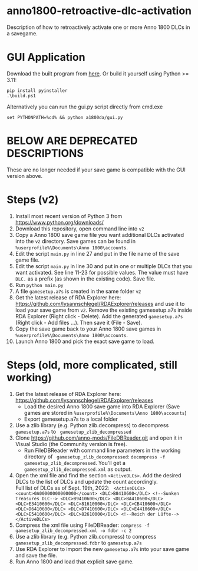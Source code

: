 # anno1800-retroactive-dlc-activation
Description of how to retroactively activate one or more Anno 1800 DLCs in a savegame.

# GUI Application
Download the built program from [here](https://drive.google.com/file/d/1-7hmaUzS1y1tF3Al8Xh1TBgb_QYHuaj6/view?usp=sharing). Or build it yourself using Python >= 3.11:
```
pip install pyinstaller
.\build.ps1
```
Alternatively you can run the gui.py script directly from cmd.exe
```
set PYTHONPATH=%cd% && python a1800da/gui.py
```

# BELOW ARE DEPRECATED DESCRIPTIONS
These are no longer needed if your save game is compatible with the GUI version above.
# Steps (v2)
1. Install most recent version of Python 3 from https://www.python.org/downloads/
2. Download this repository, open command line into `v2`
3. Copy a Anno 1800 save game file you want additional DLCs activated into the `v2` directory. Save games can be found in `%userprofile%\Documents\Anno 1800\accounts`.
4. Edit the script `main.py` in line 27 and put in the file name of the save game file.
5. Edit the script `main.py` in line 30 and put in one or multiple DLCs that you want activated. See line 11-23 for possible values. The value must have `DLC.` as a prefix (as shown in the existing code). Save file.
6. Run `python main.py`
7. A file `gamesetup.a7s` is created in the same folder `v2`
8. Get the latest release of RDA Explorer here: https://github.com/lysannschlegel/RDAExplorer/releases and use it to load your save game from `v2`. Remove the existing gamesetup.a7s inside RDA Explorer (Right click - Delete). Add the generated `gamesetup.a7s` (Right click - Add files ...). Then save it (File - Save).
9. Copy the save game back to your Anno 1800 save games in `%userprofile%\Documents\Anno 1800\accounts`.
10. Launch Anno 1800 and pick the exact save game to load.


# Steps (old, more complicated, still working)
1. Get the latest release of RDA Explorer here: https://github.com/lysannschlegel/RDAExplorer/releases
   - Load the desired Anno 1800 save game into RDA Explorer (Save games are stored in `%userprofile%\Documents\Anno 1800\accounts`)
   - Export gamesetup.a7s to a local folder
2. Use a zlib library (e.g. Python zlib.decompress) to decompress `gamesetup.a7s` to ` gamesetup_zlib_decompressed`
3. Clone https://github.com/anno-mods/FileDBReader.git and open it in Visual Studio (the Community version is free).
    - Run FileDBReader with command line parameters in the working directory of ` gamesetup_zlib_decompressed`: `decompress -f gamesetup_zlib_decompressed`. You'll get a `gamesetup_zlib_decompressed.xml` as output.
4. Open the xml file and find the section `<ActiveDLCs>`. Add the desired DLCs to the list of DLCs and update the count accordingly.    
    Full list of DLCs as of Sept. 19th, 2022: ``` <ActiveDLCs>
      <count>0A00000000000000</count>
      <DLC>B8410600</DLC> <!--Sunken Treasures DLC-->
      <DLC>B9410600</DLC>
      <DLC>BA410600</DLC>
      <DLC>E3410600</DLC>
      <DLC>81610000</DLC>
      <DLC>CB410600</DLC>
      <DLC>D6410600</DLC>
      <DLC>D7410600</DLC>
      <DLC>E4410600</DLC>
      <DLC>E5410600</DLC>
      <DLC>82610000</DLC> <!--Reich der Lüfte-->
    </ActiveDLCs>```
5. Compress the xml file using FileDBReader: `compress -f gamesetup_zlib_decompressed.xml -o fdbr -c 2`
6. Use a zlib library (e.g. Python zlib.compress) to compress `gamesetup_zlib_decompressed.fdbr` to `gamesetup.a7s`
7. Use RDA Explorer to import the new `gamesetup.a7s` into your save game and save the file.
8. Run Anno 1800 and load that explicit save game.